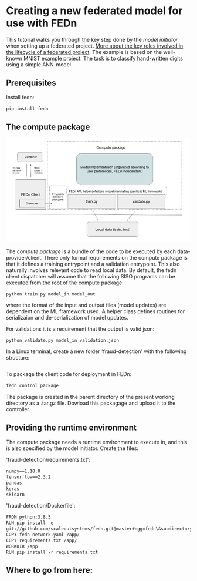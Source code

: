 # Creating a new federated model for use with FEDn 

This tutorial walks you through the key step done by the *model initiator* when setting up a federated project. [More about the key roles involved in the lifecycle of a federated project](roles.md). The example is based on the well-known MNIST example project. The task is to classify hand-written digits using a simple ANN-model.   

## Prerequisites

Install fedn:

```bash 
pip install fedn
```

## The compute package 

![alt-text](img/ComputePackageOverview.png?raw=true "Compute package overview")

The *compute package* is a bundle of the code to be executed by each data-provider/client. There only formal requirements on the compute package is that it defines a training entrypoint and a validation entrypoint. This also naturally involves relevant code to read local data. By default, the fedn client dispatcher will assume that the following SISO programs can be executed from the root of the compute package:   

```
python train.py model_in model_out 
```
where the format of the input and output files (model updates) are dependent on the ML framework used. A helper class defines routines for serializaion and de-serialization of model updates. 

For validations it is a requirement that the output is valid json: 

```
python validate.py model_in validation.json 
```

In a Linux terminal, create a new folder 'fraud-detection' with the following structure:
```

```

To package the client code for deployment in FEDn: 
```bash
fedn control package
```
The package is created in the parent directory of the present working directory as a .tar.gz file. Dowload this packagage and upload it to the controller. 

## Providing the runtime environment
The compute package needs a runtime environment to execute in, and this is also specified by the model initiator. Create the files:

'fraud-detection/requirements.txt': 
```
numpy==1.18.0
tensorflow==2.3.2
pandas
keras
sklearn
```

 'fraud-detection/Dockerfile':  
```
FROM python:3.8.5
RUN pip install -e git://github.com/scaleoutsystems/fedn.git@master#egg=fedn\&subdirectory=fedn
COPY fedn-network.yaml /app/ 
COPY requirements.txt /app/
WORKDIR /app
RUN pip install -r requirements.txt
```

## Where to go from here: 
